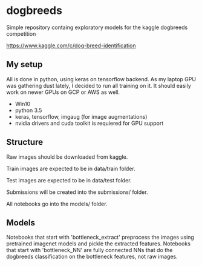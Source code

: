 # dogbreeds

Simple repository containg exploratory models for the kaggle dogbreeds competition

https://www.kaggle.com/c/dog-breed-identification

## My setup
All is done in python, using keras on tensorflow backend.
As my laptop GPU was gathering dust lately, I decided to run all training on it.
It should easily work on newer GPUs on GCP or AWS as well.
 - Win10
 - python 3.5
 - keras, tensorflow, imgaug (for image augmentations)
 - nvidia drivers and cuda toolkit is requiered for GPU support

## Structure
Raw images should be downloaded from kaggle.

Train images are expected to be in data/train folder.

Test images are expected to be in data/test folder.

Submissions will be created into the submissions/ folder.

All notebooks go into the models/ folder.

## Models
Notebooks that start with 'bottleneck_extract' preprocess the images using pretrained imagenet models and pickle the extracted features.
Notebooks that start with 'bottleneck_NN' are fully connected NNs that do the dogbreeds classification on the bottleneck features, not raw images.


